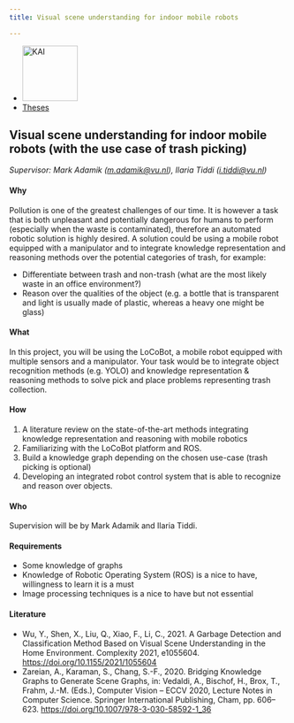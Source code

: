 ```yaml
---
title: Visual scene understanding for indoor mobile robots

---
```


<nav><ul>
    <li><a href="https://kai.cs.vu.nl/"> <img src="../../images/logos/KAI_logo_small_transp.png" alt="KAI" width="100"/></a></li>
    <li><a href="https://kai.cs.vu.nl/theses/">Theses</a></li>
</ul></nav>

## Visual scene understanding for indoor mobile robots (with the use case of trash picking)

*Supervisor: Mark Adamik (m.adamik@vu.nl), Ilaria Tiddi (i.tiddi@vu.nl)*

#### Why
Pollution is one of the greatest challenges of our time. It is however a task that is both unpleasant and potentially dangerous for humans to perform (especially when the waste is contaminated), therefore an automated robotic solution is highly desired. A solution could be using a mobile robot equipped with a manipulator and to integrate knowledge representation and reasoning methods over the potential categories of trash, for example:
- Differentiate between trash and non-trash (what are the most likely waste in an office environment?)
- Reason over the qualities of the object (e.g. a bottle that is transparent and light is usually made of plastic, whereas a heavy one might be glass)


#### What 
In this project, you will be using the LoCoBot, a mobile robot equipped with multiple sensors and a manipulator. Your task would be to integrate object recognition methods (e.g. YOLO) and knowledge representation & reasoning methods to solve pick and place problems representing trash collection.

#### How
1. A literature review on the state-of-the-art methods integrating knowledge representation and reasoning with mobile robotics
2. Familiarizing with the LoCoBot platform and ROS.
3. Build a knowledge graph depending on the chosen use-case (trash picking is optional)
4. Developing an integrated robot control system that is able to recognize and reason over objects.


#### Who 
Supervision will be by Mark Adamik and Ilaria Tiddi.  

#### Requirements
- Some knowledge of graphs
- Knowledge of Robotic Operating System (ROS) is a nice to have, willingness to learn it is a must
- Image processing techniques is a nice to have but not essential

#### Literature
- Wu, Y., Shen, X., Liu, Q., Xiao, F., Li, C., 2021. A Garbage Detection and Classification Method Based on Visual Scene Understanding in the Home Environment. Complexity 2021, e1055604. https://doi.org/10.1155/2021/1055604
- Zareian, A., Karaman, S., Chang, S.-F., 2020. Bridging Knowledge Graphs to Generate Scene Graphs, in: Vedaldi, A., Bischof, H., Brox, T., Frahm, J.-M. (Eds.), Computer Vision – ECCV 2020, Lecture Notes in Computer Science. Springer International Publishing, Cham, pp. 606–623. https://doi.org/10.1007/978-3-030-58592-1_36
